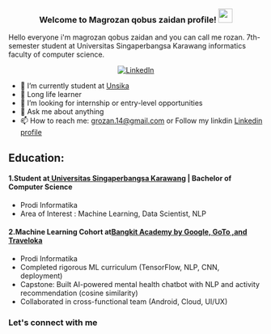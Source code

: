 
<h3 align="center">
  Welcome to Magrozan qobus zaidan profile!
  <img src="https://media.giphy.com/media/hvRJCLFzcasrR4ia7z/giphy.gif" width="28">
</h3>
 Hello everyone i'm magrozan qobus zaidan and you can call me rozan. 7th-semester student at Universitas Singaperbangsa Karawang informatics faculty of computer science. 
 <p align="center">
  <a href="https://www.linkedin.com/in/mgrzn/"><img alt="LinkedIn" title="LinkedIn" src="https://img.shields.io/badge/linkedin-%230077B5.svg?style=for-the-badge&logo=linkedin&logoColor=white"/></a>
 
</p>

- 🔭 I’m currently student at [Unsika](https://unsika.ac.id/)
- 🌱 Long life learner 
- 🤔 I’m looking for internship or entry-level opportunities
- 💬 Ask me about anything
- 📫 How to reach me: grozan.14@gmail.com or Follow my linkdin [Linkedin profile](https://www.linkedin.com/in/mgrzn/)

## Education:

#### 1.Student at[ Universitas Singaperbangsa Karawang](https://unsika.ac.id/) | Bachelor of Computer Science
   - Prodi Informatika
   - Area of Interest : Machine Learning, Data Scientist, NLP
#### 2.Machine Learning Cohort at[Bangkit Academy by Google, GoTo ,and Traveloka](https://contributors.bangkit.academy/) 
   - Prodi Informatika
   - Completed rigorous ML curriculum (TensorFlow, NLP, CNN, deployment)
   - Capstone: Built AI-powered mental health chatbot with NLP and activity recommendation
     (cosine similarity)
   - Collaborated in cross-functional team (Android, Cloud, UI/UX)
### Let's connect with me
 
